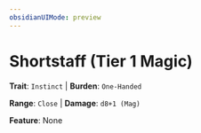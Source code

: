 ```yaml
---
obsidianUIMode: preview
---
```

# Shortstaff (Tier 1 Magic)

**Trait**: `Instinct` | **Burden**: `One-Handed`

**Range**: `Close` | **Damage**: `d8+1 (Mag)`

**Feature**: None